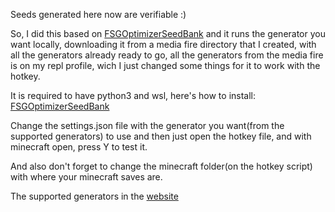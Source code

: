 Seeds generated here now are verifiable :)

So, I did this based on [FSGOptimizerSeedBank](https://github.com/Specnr/FSGOptimizedSeedBank/) and it runs the generator you want locally, downloading it from a media fire directory that I created, with all the generators already ready to go, all the generators from the media fire is on my repl profile, wich I just changed some things for it to work with the hotkey.

It is required to have python3 and wsl, here's how to install: [FSGOptimizerSeedBank](https://github.com/Specnr/FSGOptimizedSeedBank/blob/main/README.md)

Change the settings.json file with the generator you want(from the supported generators) to use and then just open the hotkey file, and with minecraft open, press Y to test it.

And also don't forget to change the minecraft folder(on the hotkey script) with where your minecraft saves are.

The supported generators in the [website](https://oldgenoptimizer.tk/)
